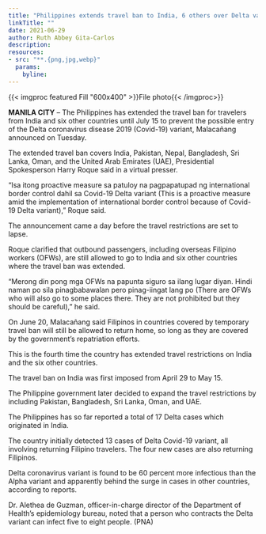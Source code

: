 ```yaml
---
title: "Philippines extends travel ban to India, 6 others over Delta variant"
linkTitle: ""
date: 2021-06-29
author: Ruth Abbey Gita-Carlos
description:
resources:
- src: "**.{png,jpg,webp}"
  params:
    byline: 
---
```

{{< imgproc featured Fill "600x400" >}}File photo{{< /imgproc>}}

**MANILA CITY** –  The Philippines has extended the travel ban for travelers from India and six other countries until July 15 to prevent the possible entry of the Delta coronavirus disease 2019 (Covid-19) variant, Malacañang announced on Tuesday.

The extended travel ban covers India, Pakistan, Nepal, Bangladesh, Sri Lanka, Oman, and the United Arab Emirates (UAE), Presidential Spokesperson Harry Roque said in a virtual presser.

“Isa itong proactive measure sa patuloy na pagpapatupad ng international border control dahil sa Covid-19 Delta variant (This is a proactive measure amid the implementation of international border control because of Covid-19 Delta variant),” Roque said.

The announcement came a day before the travel restrictions are set to lapse.

Roque clarified that outbound passengers, including overseas Filipino workers (OFWs), are still allowed to go to India and six other countries where the travel ban was extended.

“Merong din pong mga OFWs na papunta siguro sa ilang lugar diyan. Hindi naman po sila pinagbabawalan pero pinag-iingat lang po (There are OFWs who will also go to some places there. They are not prohibited but they should be careful),” he said.

On June 20, Malacañang said Filipinos in countries covered by temporary travel ban will still be allowed to return home, so long as they are covered by the government’s repatriation efforts.

This is the fourth time the country has extended travel restrictions on India and the six other countries.

The travel ban on India was first imposed from April 29 to May 15.

The Philippine government later decided to expand the travel restrictions by including Pakistan, Bangladesh, Sri Lanka, Oman, and UAE.

The Philippines has so far reported a total of 17 Delta cases which originated in India.

The country initially detected 13 cases of Delta Covid-19 variant, all involving returning Filipino travelers. The four new cases are also returning Filipinos.

Delta coronavirus variant is found to be 60 percent more infectious than the Alpha variant and apparently behind the surge in cases in other countries, according to reports.

Dr. Alethea de Guzman, officer-in-charge director of the Department of Health’s epidemiology bureau, noted that a person who contracts the Delta variant can infect five to eight people. (PNA)
